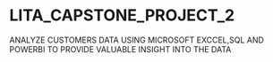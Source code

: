 # LITA_CAPSTONE_PROJECT_2
ANALYZE CUSTOMERS DATA USING MICROSOFT EXCCEL,SQL AND POWERBI TO PROVIDE VALUABLE INSIGHT INTO THE DATA
